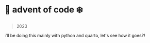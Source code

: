 # 🎄 advent of code ❄️

> 2023

i'll be doing this mainly with python and quarto, let's see how it goes?!